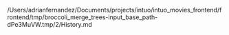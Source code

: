 /Users/adrianfernandez/Documents/projects/intuo/intuo_movies_frontend/frontend/tmp/broccoli_merge_trees-input_base_path-dPe3MuVW.tmp/2/History.md